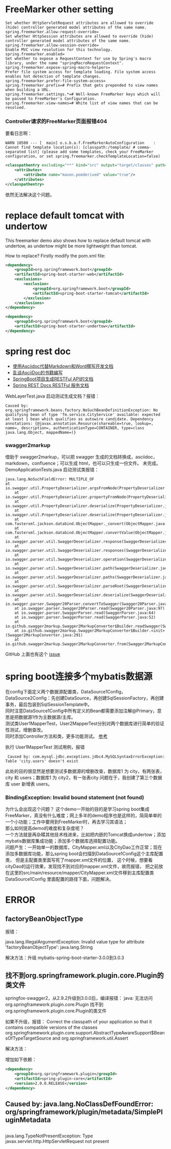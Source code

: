 # FreeMarker other setting
```
Set whether HttpServletRequest attributes are allowed to override (hide) controller generated model attributes of the same name.
spring.freemarker.allow-request-override=
Set whether HttpSession attributes are allowed to override (hide) controller generated model attributes of the same name.
spring.freemarker.allow-session-override=
Enable MVC view resolution for this technology.
spring.freemarker.enabled=
Set whether to expose a RequestContext for use by Spring's macro library, under the name "springMacroRequestContext".
spring.freemarker.expose-spring-macro-helpers=
Prefer file system access for template loading. File system access enables hot detection of template changes.
spring.freemarker.prefer-file-system-access=
spring.freemarker.prefix=# Prefix that gets prepended to view names when building a URL.
spring.freemarker.settings.*=# Well-known FreeMarker keys which will be passed to FreeMarker's Configuration.
spring.freemarker.view-names=# White list of view names that can be resolved.
```

### Controller请求的FreeMarker页面报错404
要看日志啊：
```
WARN 10500 --- [  main] o.s.b.a.f.FreeMarkerAutoConfiguration    : Cannot find template location(s): [classpath:/template/ # comma-separated list] (please add some templates, check your FreeMarker configuration, or set spring.freemarker.checkTemplateLocation=false)
```
```xml
<classpathentry excluding="**" kind="src" output="target/classes" path="src/main/resources">
    <attributes>
        <attribute name="maven.pomderived" value="true"/>
    </attributes>
</classpathentry>
```
依然无法解决这个问题。

# replace default tomcat with undertow
This freemarker demo also shows how to replace default tomcat with undertow, as undertow might be more lightweight than tomcat.

How to replace? Firstly modify the pom.xml file: 
```xml
<dependency>
    <groupId>org.springframework.boot</groupId>
    <artifactId>spring-boot-starter-web</artifactId>
    <exclusions>
        <exclusion>
            <groupId>org.springframework.boot</groupId>
            <artifactId>spring-boot-starter-tomcat</artifactId>
        </exclusion>
    </exclusions>
</dependency>

<dependency>
    <groupId>org.springframework.boot</groupId>
    <artifactId>spring-boot-starter-undertow</artifactId>
</dependency>
```
 
# spring rest doc
- [使用Asciidoc代替Markdown和Word撰写开发文档](https://my.oschina.net/gudaoxuri/blog/524132)
- [乱谈AsciiDoc的书籍编写](http://houqp.github.io/wbwa/wbwa.html)
- [SpringBoot项目生成RESTFul API的文档](http://www.jianshu.com/p/af7a6f29bf4f)
- [Spring REST Docs RESTFul 服务文档](http://www.phperz.com/topics/20537.html)

WebLayerTest.java 启动测试生成文档？报错：
```
Caused by: org.springframework.beans.factory.NoSuchBeanDefinitionException: No qualifying bean of type 'fm.service.CityService' available: expected at least 1 bean which qualifies as autowire candidate. Dependency annotations: {@javax.annotation.Resource(shareable=true, lookup=, name=, description=, authenticationType=CONTAINER, type=class java.lang.Object, mappedName=)}
```

### swagger2markup
借助于 swagger2markup，可以把 swagger 生成的文档转换成，asciidoc，markdown，confluence；可以生成 html，也可以只生成一份文件。
未完成。
DemoApplicationTests.java 启动测试类报错：
```
java.lang.NoSuchFieldError: MULTIPLE_OF
at io.swagger.util.PropertyDeserializer.argsFromNode(PropertyDeserializer.java:196)
	at io.swagger.util.PropertyDeserializer.propertyFromNode(PropertyDeserializer.java:304)
	at io.swagger.util.PropertyDeserializer.deserialize(PropertyDeserializer.java:137)
	at io.swagger.util.PropertyDeserializer.deserialize(PropertyDeserializer.java:39)
	at com.fasterxml.jackson.databind.ObjectMapper._convert(ObjectMapper.java:3600)
	at com.fasterxml.jackson.databind.ObjectMapper.convertValue(ObjectMapper.java:3524)
	at io.swagger.parser.util.SwaggerDeserializer.response(SwaggerDeserializer.java:1057)
	at io.swagger.parser.util.SwaggerDeserializer.responses(SwaggerDeserializer.java:1028)
	at io.swagger.parser.util.SwaggerDeserializer.operation(SwaggerDeserializer.java:339)
	at io.swagger.parser.util.SwaggerDeserializer.path(SwaggerDeserializer.java:221)
	at io.swagger.parser.util.SwaggerDeserializer.paths(SwaggerDeserializer.java:186)
	at io.swagger.parser.util.SwaggerDeserializer.parseRoot(SwaggerDeserializer.java:107)
	at io.swagger.parser.util.SwaggerDeserializer.deserialize(SwaggerDeserializer.java:37)
	at io.swagger.parser.Swagger20Parser.convertToSwagger(Swagger20Parser.java:128)
	at io.swagger.parser.Swagger20Parser.read(Swagger20Parser.java:97)
	at io.swagger.parser.SwaggerParser.read(SwaggerParser.java:64)
	at io.swagger.parser.SwaggerParser.read(SwaggerParser.java:52)
	at io.github.swagger2markup.Swagger2MarkupConverter$Builder.readSwagger(Swagger2MarkupConverter.java:321)
	at io.github.swagger2markup.Swagger2MarkupConverter$Builder.<init>(Swagger2MarkupConverter.java:291)
	at io.github.swagger2markup.Swagger2MarkupConverter.from(Swagger2MarkupConverter.java:95)
```
GitHub 上面也有这个 [issue](https://github.com/Swagger2Markup/swagger2markup/issues/273)

 
# spring boot连接多个mybatis数据源
 在config下面定义两个数据源配置类，DataSource1Config，DataSource2Config：先创建DataSource，再创建SqlSessionFactory，再创建事务，最后包装到SqlSessionTemplate中。  
 同时注意DataSource1Config中所有定义的Bean都需要添加注解@Primary，意思是把数据源1作为主数据源/主库。  
 测试类User1MapperTest，User2MapperTest分别对两个数据库进行简单的验证性测试，增删查改。  
 同时添加Controller方法和类，更多功能测试。
 [参考](www.ityouknow.com/springboot/2016/11/25/springboot(七)-springboot+mybatis多数据源最简解决方案.html) 
 
执行 User1MapperTest 测试用例，报错
```
 Caused by: com.mysql.jdbc.exceptions.jdbc4.MySQLSyntaxErrorException: Table 'city.users' doesn't exist
```
此处的目的很显然是想要测试多数据源的增删改查，数据库1 为 city，有两张表，city 和 users；数据库1 为 city2，有一张表city
问题在于，我创建了第三个数据库 user 新增表 users。

### BindingException: Invalid bound statement (not found)
 为什么会出现这个问题？
 这个demo一开始的目的是学习spring boot集成FreeMarker，真没有什么难度；网上多半的demo程序也是这样的，简简单单的一个小功能；工作中要用到FreeMarker时，再去学习其语法；  
 那么如何提高demo的难度和复杂度呢？  
 一个方法就是再杂糅其他技术栈进来，比如把内嵌的Tomcat换成undertow；添加mybatis数据库集成功能；添加多个数据库选择配置功能。  
 问题产生：一开始单一的数据库，CityMapper.xml以及CityDao工作正常；现在添加多数据库功能，那么spring boot会扫描到DataSource1Config这个主库配置类，
 但是主配置类里面写死了mapper.xml文件的位置， 这个时候，想要看cityDao的运行效果，发现找不到对应的mapper.xml文件，故而报错，
 把之前放在这里的src/main/resource/mapper/CityMapper.xml文件移到主库配置类DataSource1Config 里面配置的路径下面，问题解决。

# ERROR
## factoryBeanObjectType
报错：

java.lang.IllegalArgumentException: Invalid value type for attribute 'factoryBeanObjectType': java.lang.String

解决方法：升级 mybatis-spring-boot-starter-3.0.0到3.0.3
## 找不到org.springframework.plugin.core.Plugin的类文件
springfox-swagger2，从2.9.2升级到3.0.0后，编译报错：
java: 无法访问org.springframework.plugin.core.Plugin
找不到org.springframework.plugin.core.Plugin的类文件

如果不升级，报错：
Correct the classpath of your application so that it contains compatible versions of the classes org.springframework.plugin.core.support.AbstractTypeAwareSupport$BeansOfTypeTargetSource and org.springframework.util.Assert

解决方法：

增加如下依赖：
```xml
<dependency>
    <groupId>org.springframework.plugin</groupId>
    <artifactId>spring-plugin-core</artifactId>
    <version>2.0.0.RELEASE</version>
</dependency>
```
## Caused by: java.lang.NoClassDefFoundError: org/springframework/plugin/metadata/SimplePluginMetadata

## 
java.lang.TypeNotPresentException: Type javax.servlet.http.HttpServletRequest not present

